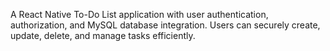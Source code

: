 A React Native To-Do List application with user authentication, authorization, and MySQL database integration. Users can securely create, update, delete, and manage tasks efficiently.
